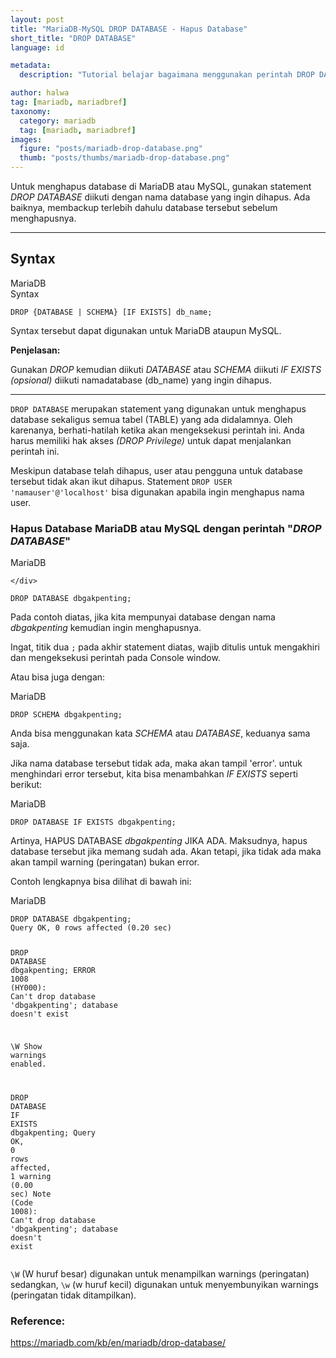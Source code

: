 ```yaml
---
layout: post
title: "MariaDB-MySQL DROP DATABASE - Hapus Database"
short_title: "DROP DATABASE"
language: id

metadata:
  description: "Tutorial belajar bagaimana menggunakan perintah DROP DATABASE yang digunakan untuk menghapus database pada MariaDB atau MySQL"

author: halwa
tag: [mariadb, mariadbref]
taxonomy:
  category: mariadb
  tag: [mariadb, mariadbref]
images:
  figure: "posts/mariadb-drop-database.png"
  thumb: "posts/thumbs/mariadb-drop-database.png"
---
```

<p class="lead">
Untuk menghapus database di MariaDB atau MySQL, gunakan statement <em>DROP DATABASE</em> diikuti dengan nama database yang ingin dihapus. Ada baiknya, membackup terlebih dahulu database tersebut sebelum menghapusnya.
</p>
<hr>
<h2>Syntax</h2>
<div class="icard">
  <div class="icard-heading clearfix co-wh bg-in">
    <div class="icard-bar">
      <div class="icard-bar-left pull-left">
        <i class="fa fa-mariadb" aria-hidden="true"></i>
        <span>MariaDB</span>
      </div>
      <div class="icard-bar-right pull-right">
        <span>Syntax</span>
      </div>
    </div>
  </div>
  <div class="icard-body icode itheme">
<pre class="prettyprint highlight language-sql"><code data-language="sql" class=" language-sql"><span class="token keyword">DROP</span> {<span class="token keyword">DATABASE</span> <span class="token operator">|</span> <span class="token keyword">SCHEMA</span>} <span class="token punctuation">[</span><span class="token keyword">IF</span> <span class="token keyword">EXISTS</span><span class="token punctuation">]</span> db_name<span class="token punctuation">;</span></code>
</pre>
  </div>
</div>

<p>Syntax tersebut dapat digunakan untuk MariaDB ataupun MySQL.</p>
<strong>Penjelasan:</strong>
 <p>Gunakan <em>DROP</em> kemudian diikuti <em>DATABASE</em> atau <em>SCHEMA</em> diikuti <em>IF EXISTS (opsional)</em> diikuti namadatabase (db_name) yang ingin dihapus.</p>
<hr>
<p><code>DROP DATABASE</code> merupakan statement yang digunakan untuk menghapus database sekaligus semua tabel (TABLE) yang ada didalamnya. Oleh karenanya, berhati-hatilah ketika akan mengeksekusi perintah ini. Anda harus memiliki hak akses <em>(DROP Privilege)</em> untuk dapat menjalankan perintah ini.</p>
<p>Meskipun database telah dihapus, user atau pengguna untuk database tersebut tidak akan ikut dihapus. Statement <code>DROP USER 'namauser'@'localhost'</code> bisa digunakan apabila ingin menghapus nama user.</p>
<h3>Hapus Database MariaDB atau MySQL dengan perintah "<var>DROP DATABASE</var>"</h3>
<div class="icard">
  <div class="icard-heading clearfix co-wh bg-in">
    <div class="icard-bar">
      <div class="icard-bar-left pull-left">
        <i class="fa fa-mariadb" aria-hidden="true"></i>
        <span>MariaDB</span>
      </div>

    </div>
  </div>
  <div class="icard-body icode itheme">
<pre class="prettyprint highlight language-sql"><code data-language="sql" class=" language-sql"><span class="token keyword">DROP</span> <span class="token keyword">DATABASE</span> dbgakpenting<span class="token punctuation">;</span></code>
</pre>
  </div>
</div>

<p>Pada contoh diatas, jika kita mempunyai database dengan nama <i>dbgakpenting</i> kemudian ingin menghapusnya.</p>
<p>Ingat, titik dua <code>;</code> pada akhir statement diatas, wajib ditulis untuk mengakhiri dan mengeksekusi perintah pada Console window.</p>
<p>Atau bisa juga dengan:</p>
<div class="icard">
  <div class="icard-heading clearfix co-wh bg-in">
    <div class="icard-bar">
      <div class="icard-bar-left pull-left">
        <i class="fa fa-mariadb" aria-hidden="true"></i>
        <span>MariaDB</span>
      </div>
    </div>
  </div>
  <div class="icard-body icode itheme">
<pre class="prettyprint highlight language-sql"><code data-language="sql" class=" language-sql"><span class="token keyword">DROP</span> <span class="token keyword">SCHEMA</span> dbgakpenting<span class="token punctuation">;</span></code>
</pre>
  </div>
</div>

<p>Anda bisa menggunakan kata <var>SCHEMA</var> atau <var>DATABASE</var>, keduanya sama saja.</p>
<p> Jika nama database tersebut tidak ada, maka akan tampil 'error'. untuk menghindari error tersebut, kita bisa menambahkan <em>IF EXISTS</em> seperti berikut:</p>
<div class="icard">
  <div class="icard-heading clearfix co-wh bg-in">
    <div class="icard-bar">
      <div class="icard-bar-left pull-left">
        <i class="fa fa-mariadb" aria-hidden="true"></i>
        <span>MariaDB</span>
      </div>
    </div>
  </div>
  <div class="icard-body icode itheme">
<pre class="prettyprint highlight language-sql"><code data-language="sql" class=" language-sql"><span class="token keyword">DROP</span> <span class="token keyword">DATABASE</span> <span class="token keyword">IF</span> <span class="token keyword">EXISTS</span> dbgakpenting<span class="token punctuation">;</span></code>
</pre>
  </div>
</div>

<p>Artinya, HAPUS DATABASE <i>dbgakpenting</i> JIKA ADA. Maksudnya, hapus database tersebut jika memang sudah ada. Akan tetapi, jika tidak ada maka akan tampil warning (peringatan) bukan error.</p>
<p>Contoh lengkapnya bisa dilihat di bawah ini:</p>

<div class="icard">
  <div class="icard-heading clearfix co-wh bg-in">
    <div class="icard-bar">
      <div class="icard-bar-left pull-left">
        <i class="fa fa-mariadb" aria-hidden="true"></i>
        <span>MariaDB</span>
      </div>
      <div class="icard-bar-right pull-right">
        <span></span>
      </div>
    </div>
  </div>
  <div class="icard-body icode itheme">
<pre class="prettyprint linenums line-numbers highlight language-sql"><code data-language="sql" class=" language-sql"><span class="token keyword">DROP</span> <span class="token keyword">DATABASE</span> dbgakpenting<span class="token punctuation">;</span>
Query OK<span class="token punctuation">,</span> <span class="token number">0</span> <span class="token keyword">rows</span> affected <span class="token punctuation">(</span><span class="token number">0.20</span> sec<span class="token punctuation">)</span>

<span class="token keyword">DROP</span> <span class="token keyword">DATABASE</span> dbgakpenting<span class="token punctuation">;</span>
ERROR <span class="token number">1008</span> <span class="token punctuation">(</span>HY000<span class="token punctuation">)</span>: Can<span class="token string">'t drop database '</span>dbgakpenting<span class="token string">'; database doesn'</span>t exist

 \W
<span class="token keyword">Show</span> <span class="token keyword">warnings</span> enabled<span class="token punctuation">.</span>

<span class="token keyword">DROP</span> <span class="token keyword">DATABASE</span> <span class="token keyword">IF</span> <span class="token keyword">EXISTS</span> dbgakpenting<span class="token punctuation">;</span>
Query OK<span class="token punctuation">,</span> <span class="token number">0</span> <span class="token keyword">rows</span> affected<span class="token punctuation">,</span> <span class="token number">1</span> warning <span class="token punctuation">(</span><span class="token number">0.00</span> sec<span class="token punctuation">)</span>
Note <span class="token punctuation">(</span>Code <span class="token number">1008</span><span class="token punctuation">)</span>: Can<span class="token string">'t drop database '</span>dbgakpenting<span class="token string">'; database doesn'</span>t exist<span aria-hidden="true" class="line-numbers-rows"><span></span><span></span><span></span><span></span><span></span><span></span><span></span><span></span><span></span><span></span><span></span><span></span></span></code>
</pre>
  </div>
</div>

<p><code>\W</code> (W huruf besar) digunakan untuk menampilkan warnings (peringatan) sedangkan, <code>\w</code> (w huruf kecil) digunakan untuk menyembunyikan warnings (peringatan tidak ditampilkan).</p>
<h3>Reference:</h3>
<div class="sources bg-gr3 bordered p-space">
  <a rel="nofollow" href="https://mariadb.com/kb/en/mariadb/drop-database/" target="_blank" class="text-muted">https://mariadb.com/kb/en/mariadb/drop-database/</a>

</div>
